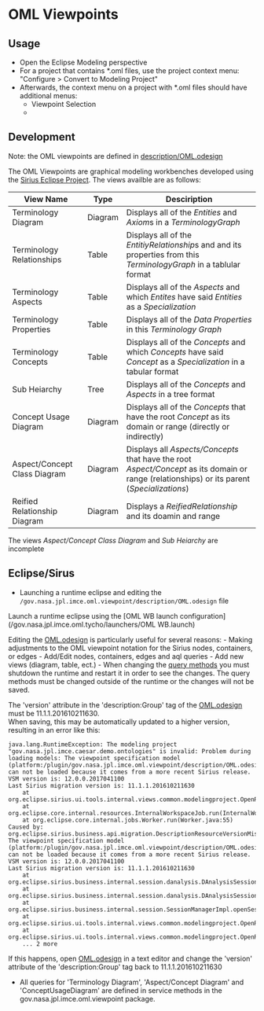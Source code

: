 # OML Viewpoints

## Usage

- Open the Eclipse Modeling perspective
- For a project that contains *.oml files, use the project context menu: "Configure > Convert to Modeling Project"
- Afterwards, the context menu on a project with *.oml files should have additional menus: 
  - Viewpoint Selection
  - 
## Development

Note: the OML viewpoints are defined in [description/OML.odesign](description/OML.odesign)

The OML Viewpoints are graphical modeling workbenches developed using the [Sirius Eclipse Project](http://www.eclipse.org/sirius/doc/).  The views availble are as follows:

| View Name | Type |Desciription |
|----------|-------|-----------|
| Terminology Diagram | Diagram | Displays all of the *Entities* and *Axiom*s in a *TerminologyGraph* |
| Terminology Relationships | Table| Displays all of the *EntitiyRelationship*s and and its properties from this *TerminologyGraph* in a tablular format |
| Terminology Aspects | Table | Displays all of the *Aspects* and which *Entites* have said *Entities* as a *Specialization* |
| Terminology Properties | Table | Displays all of the *Data Properties* in this *Terminology Graph* |
| Terminology Concepts | Table | Displays all of the *Concepts* and which *Concepts* have said *Concept* as a *Specialization* in a tabular format |
| Sub Heiarchy | Tree | Displays all of the *Concepts* and *Aspects* in a tree format |
| Concept Usage Diagram | Diagram | Displays all of the *Concepts* that have the root *Concept* as its domain or range (directly or indirectly) |
| Aspect/Concept Class Diagram | Diagram | Displays all *Aspects/Concepts* that have the root *Aspect/Concept* as its domain or range (relationships) or its parent (*Specializations*)|
| Reified Relationship Diagram | Diagram | Displays a *ReifiedRelationship* and its doamin and range|

The views *Aspect/Concept Class Diagram* and *Sub Heiarchy* are incomplete

## Eclipse/Sirus

- Launching a runtime eclipse and editing the `/gov.nasa.jpl.imce.oml.viewpoint/description/OML.odesign` file

Launch a runtime eclipse using the [OML WB launch configuration](/gov.nasa.jpl.imce.oml.tycho/launchers/OML WB.launch)

Editing the [OML.odesign](/gov.nasa.jpl.imce.oml.viewpoint/description/OML.odesign) is particularly useful for several reasons:
	- Making adjustments to the OML viewpoint notation for the Sirius nodes, containers, or edges
	    - Add/Edit nodes, containers, edges and aql queries
	    - Add new views (diagram, table, ect.)
	    - When changing the  [query methods](gov.nasa.jpl.imce.oml.viewpoint) you must shutdown the runtime and restart it in order to see the changes.  The query methods must be changed outside of the runtime or the changes will not be saved.

The 'version' attribute in the 'description:Group' tag of the [OML.odesign](/gov.nasa.jpl.imce.oml.viewpoint/description/OML.odesign) must be 11.1.1.201610211630.  
When saving, this may be automatically updated to a higher version, resulting in an error like this:

```
java.lang.RuntimeException: The modeling project "gov.nasa.jpl.imce.caesar.demo.ontologies" is invalid: Problem during loading models: The viewpoint specification model (platform:/plugin/gov.nasa.jpl.imce.oml.viewpoint/description/OML.odesign) can not be loaded because it comes from a more recent Sirius release.
VSM version is: 12.0.0.2017041100
Last Sirius migration version is: 11.1.1.201610211630
	at org.eclipse.sirius.ui.tools.internal.views.common.modelingproject.OpenRepresentationsFileJob.runInWorkspace(OpenRepresentationsFileJob.java:136)
	at org.eclipse.core.internal.resources.InternalWorkspaceJob.run(InternalWorkspaceJob.java:39)
	at org.eclipse.core.internal.jobs.Worker.run(Worker.java:55)
Caused by: org.eclipse.sirius.business.api.migration.DescriptionResourceVersionMismatchException: The viewpoint specification model (platform:/plugin/gov.nasa.jpl.imce.oml.viewpoint/description/OML.odesign) can not be loaded because it comes from a more recent Sirius release.
VSM version is: 12.0.0.2017041100
Last Sirius migration version is: 11.1.1.201610211630
	at org.eclipse.sirius.business.internal.session.danalysis.DAnalysisSessionImpl.checkResourceErrors(DAnalysisSessionImpl.java:1225)
	at org.eclipse.sirius.business.internal.session.danalysis.DAnalysisSessionImpl.open(DAnalysisSessionImpl.java:1191)
	at org.eclipse.sirius.business.internal.session.SessionManagerImpl.openSession(SessionManagerImpl.java:390)
	at org.eclipse.sirius.ui.tools.internal.views.common.modelingproject.OpenRepresentationsFileJob.performOpenSession(OpenRepresentationsFileJob.java:157)
	at org.eclipse.sirius.ui.tools.internal.views.common.modelingproject.OpenRepresentationsFileJob.runInWorkspace(OpenRepresentationsFileJob.java:126)
	... 2 more
```
If this happens, open [OML.odesign](/gov.nasa.jpl.imce.oml.viewpoint/description/OML.odesign) in a text editor and change the 'version' attribute of the 'description:Group' tag back to 11.1.1.201610211630

- All queries for 'Terminology Diagram', 'Aspect/Concept Diagram' and 'ConceptUsageDiagram' are defined in service methods in the gov.nasa.jpl.imce.oml.viewpoint package.